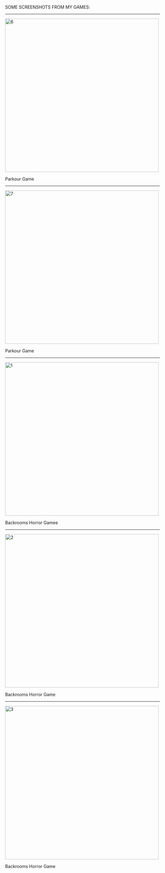 SOME SCREENSHOTS FROM MY GAMES:
<hr>
<img align="center" width="500" src="https://i.ibb.co/0f2SHSq/6.jpg" alt="6" border="0">
<p align="left">Parkour Game</p>
<hr>
<img align="center" width="500" src="https://i.ibb.co/sFm9SJB/7.jpg" alt="7" border="0">
<p align="left">Parkour Game</p>
<hr>
<img width="500" src="https://i.ibb.co/jb5xg4c/1.jpg" alt="1" border="0">
<p align="left">Backrooms Horror Gamee</p>
<hr>
<img width="500" src="https://i.ibb.co/mGZ5Mfp/2.jpg" alt="2" border="0">
<p align="left">Backrooms Horror Game</p>
<hr>
<img width="500" src="https://i.ibb.co/n0j082b/3.jpg" alt="3" border="0">
<p align="left">Backrooms Horror Game</p>
